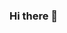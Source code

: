### Hi there 👋

<!--
**RamikaDeSilva/RamikaDeSilva** is a ✨ _special_ ✨ repository because its `README.md` (this file) appears on your GitHub profile.

Here are some ideas to get you started:

- 🔭 I’m currently working on learning Lua and more about Python
- 🌱 I’m currently learning about C# at school
- 👯 I’m looking to collaborate on everything 
- 🤔 I’m looking for help with coding scripts in Lua 
- 💬 Ask me about Investing in the Crypto Market
- 📫 How to reach me: @ramikadesilva0@gmail.com, INSTA: ramikadesilva 
- 😄 Pronouns: he/him
- ⚡ Fun fact: I have double-jointed fingers :)
